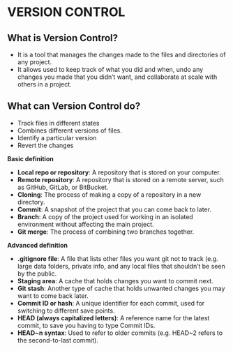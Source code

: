 # VERSION CONTROL


## What is Version Control?


- It is a tool that manages the changes made to the files and directories of any project.
- It allows used to keep track of what you did and when, undo any changes you made that you didn’t want, and collaborate at scale with others in a project.

## What can Version Control do?

- Track files in different states
- Combines different versions of files.
- Identify a particular version
- Revert the changes



**Basic definition**
- **Local repo or repository**: A repository that is stored on your computer.
- **Remote repository**: A repository that is stored on a remote server, such as GitHub, GitLab, or BitBucket.
- **Cloning**: The process of making a copy of a repository in a new directory.
- **Commit**: A snapshot of the project that you can come back to later.
- **Branch**: A copy of the project used for working in an isolated environment without affecting the main project.
- **Git merge**: The process of combining two branches together.

**Advanced definition**
- **.gitignore file**: A file that lists other files you want git not to track (e.g. large data folders, private info, and any local files that shouldn’t be seen by the public.
- **Staging area**: A cache that holds changes you want to commit next.
- **Git stash**: Another type of cache that holds unwanted changes you may want to come back later.
- **Commit ID or hash**: A unique identifier for each commit, used for switching to different save points.
- **HEAD (always capitalized letters)**: A reference name for the latest commit, to save you having to type Commit IDs.
- **HEAD~n syntax**: Used to refer to older commits (e.g. HEAD~2 refers to the second-to-last commit).

